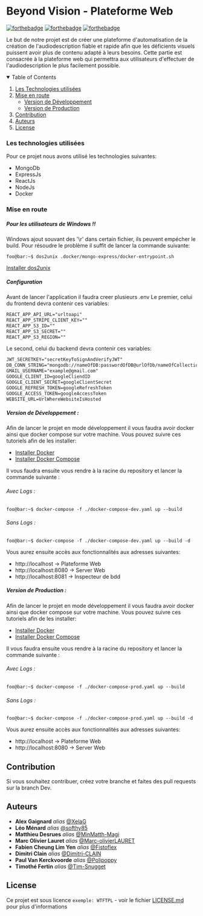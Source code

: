 # Beyond Vision - Plateforme Web

[![forthebadge](http://forthebadge.com/images/badges/built-with-love.svg)](http://forthebadge.com) [![forthebadge](https://forthebadge.com/images/badges/made-with-javascript.svg)](https://forthebadge.com) [![forthebadge](http://forthebadge.com/images/badges/powered-by-electricity.svg)](http://forthebadge.com)

Le but de notre projet est de créer une plateforme d'automatisation de la création de l'audiodescription fiable et rapide afin que les déficients visuels puissent avoir plus de contenu adapté à leurs besoins. Cette partie est consacrée à la plateforme web qui permettra aux utilisateurs d'effectuer de l'audiodescription le plus facilement possible.

<!-- TABLE OF CONTENTS -->
<details open="open">
  <summary>Table of Contents</summary>
  <ol>
    <li>
      <a href="#les-technologies-utilisées">Les Technologies utilisées</a>
    <li>
      <a href="#getting-started">Mise en route</a>
      <ul>
        <li><a href="#version-de-développement">Version de Développement</a></li>
        <li><a href="#version-de-production">Version de Production</a></li>
      </ul>
    </li>
    <li><a href="#contribution">Contribution</a></li>
    <li><a href="#auteurs">Auteurs</a></li>
    <li><a href="#license">License</a></li>
  </ol>
</details>

### Les technologies utilisées

Pour ce projet nous avons utilisé les technologies suivantes:

- MongoDb
- ExpressJs
- ReactJs
- NodeJs
- Docker

### Mise en route

##### Pour les utilisateurs de Windows !!

Windows ajout souvant des '\r' dans certain fichier, ils peuvent empécher le build. Pour résoudre le problème il suffit de lancer la commande suivante:

```console
foo@bar:~$ dos2unix .docker/mongo-express/docker-entrypoint.sh
```

[Installer dos2unix](https://tech.gamuza.fr/dos2unix-l-utilitaire-pour-reformater-les-fichiers-textes-generes-sous-windows.html)

##### Configuration

Avant de lancer l'application il faudra creer plusieurs .env Le premier, celui du frontend devra contenir ces variables:

```txt
REACT_APP_API_URL="urltoapi"
REACT_APP_STRIPE_CLIENT_KEY=""
REACT_APP_S3_ID=""
REACT_APP_S3_SECRET=""
REACT_APP_S3_REGION=""

```

Le second, celui du backend devra contenir ces variables:

```txt
JWT_SECRETKEY="secretKeyToSignAndVerifyJWT"
DB_CONN_STRING="mongodb://nameOfDB:passwordOfDB@urlOfDb/nameOfCollection"
GMAIL_USERNAME="example@gmail.com"
GOOGLE_CLIENT_ID=googleCliendID
GOOGLE_CLIENT_SECRET=googleClientSecret
GOOGLE_REFRESH_TOKEN=googleRefreshToken
GOOGLE_ACCESS_TOKEN=googleAccessToken
WEBSITE_URL=UrlWhereWebsiteIsHosted
```

##### Version de Développement :

Afin de lancer le projet en mode développement il vous faudra avoir docker ainsi que docker compose sur votre machine. Vous pouvez suivre ces tutoriels afin de les installer:

- [Installer Docker](https://docs.docker.com/get-docker/)
- [Installer Docker Compose](https://docs.docker.com/compose/install/)

Il vous faudra ensuite vous rendre à la racine du repository et lancer la commande suivante :

###### Avec Logs :

```console
foo@bar:~$ docker-compose -f ./docker-compose-dev.yaml up --build
```

###### Sans Logs :

```console
foo@bar:~$ docker-compose -f ./docker-compose-dev.yaml up --build -d
```

Vous aurez ensuite accès aux fonctionnalités aux adresses suivantes:

- http://localhost → Plateforme Web
- http://localhost:8080 → Server Web
- http://localhost:8081 → Inspecteur de bdd

##### Version de Production :

Afin de lancer le projet en mode développement il vous faudra avoir docker ainsi que docker compose sur votre machine. Vous pouvez suivre ces tutoriels afin de les installer:

- [Installer Docker](https://docs.docker.com/get-docker/)
- [Installer Docker Compose](https://docs.docker.com/compose/install/)

Il vous faudra ensuite vous rendre à la racine du repository et lancer la commande suivante :

###### Avec Logs :

```console
foo@bar:~$ docker-compose -f ./docker-compose-prod.yaml up --build
```

###### Sans Logs :

```console
foo@bar:~$ docker-compose -f ./docker-compose-prod.yaml up --build -d
```

Vous aurez ensuite accès aux fonctionnalités aux adresses suivantes:

- http://localhost → Plateforme Web
- http://localhost:8080 → Server Web

## Contribution

Si vous souhaitez contribuer, créez votre branche et faites des pull requests sur la branch Dev.

## Auteurs

- **Alex Gaignard** _alias_ [@XelaG](https://github.com/XelaG)
- **Léo Ménard** _alias_ [@softhy85](https://github.com/softhy85)
- **Matthieu Desrues** _alias_ [@MinMatth-Magi](https://github.com/MinMatth-Magi)
- **Marc Olivier Lauret** _alias_ [@Marc-olivierLAURET](https://github.com/Marc-olivierLAURET)
- **Fabien Cheung Lim Yen** _alias_ [@Fistoflex](https://github.com/Fistoflex)
- **Dimitri Clain** _alias_ [@Dimitri-CLAIN](https://github.com/Dimitri-CLAIN)
- **Paul Van Kerckvoorde** _alias_ [@Polipoppy](https://github.com/Polipoppy)
- **Timothé Fertin** _alias_ [@Tim-Snugget](https://github.com/Tim-Snugget)

## License

Ce projet est sous licence `exemple: WTFTPL` - voir le fichier [LICENSE.md](LICENSE.md) pour plus d'informations
